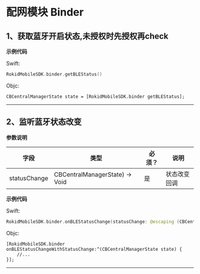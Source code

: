 # 配网模块 Binder
## 1、获取蓝牙开启状态,未授权时先授权再check

**示例代码**

Swift:

```swift
RokidMobileSDK.binder.getBLEStatus()
```

Objc:

```objc
CBCentralManagerState state = [RokidMobileSDK.binder getBLEStatus];
```

---

## 2、监听蓝牙状态改变

**参数说明**

| 字段    | 类型   | 必须？| 说明 |
| ------ | ----- | ----- | ----- |
| statusChange | CBCentralManagerState) -> Void | 是 | 状态改变回调 |

**示例代码**

Swift:

```swift
RokidMobileSDK.binder.onBLEStatusChange(statusChange: @escaping (CBCentralManagerState) -> Void)
```

Objc:

```objc
[RokidMobileSDK.binder onBLEStatusChangeWithStatusChange:^(CBCentralManagerState state) {
    //...
}];
```

---


